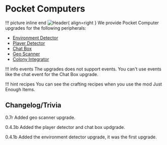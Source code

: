 # Pocket Computers
!!! picture inline end
    ![Header](https://srendi.de/wp-content/uploads/2021/04/Advanced-Pocket-Computer.png){ align=right }
We provide Pocket Computer upgrades for the following peripherals:

* [Environment Detector](https://docs.srendi.de/peripherals/environment_detector/)
* [Player Detector](https://docs.srendi.de/peripherals/player_detector/)
* [Chat Box](https://docs.srendi.de/peripherals/chat_box/)
* [Geo Scanner](https://docs.srendi.de/peripherals/geo_scanner)
* [Colony Integrator](https://docs.srendi.de/peripherals/colony_integrator/)

!!! info events
    The upgrades does not support events. You can't use events like the chat event
    for the Chat Box upgrade.

!!! hint recipes
    You can see the crafting recipes when you use the mod Just Enough Items.

## Changelog/Trivia

0.7r
Added geo scanner upgrade.

0.4.3b
Added the player detector and chat box updgrade.

0.4.1b
Added the environment detector upgrade, it was the first upgrade.
